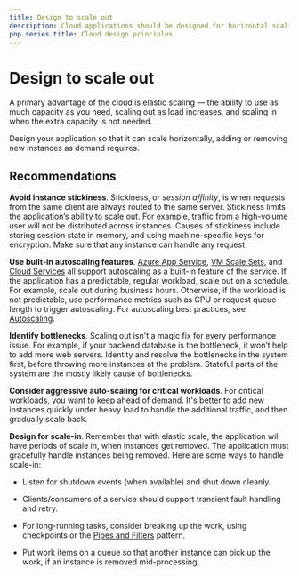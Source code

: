 ```yaml
---
title: Design to scale out
description: Cloud applications should be designed for horizontal scaling.
pnp.series.title: Cloud design principles
---
```


# Design to scale out

A primary advantage of the cloud is elastic scaling &mdash; the ability to use as much capacity as you need, scaling out as load increases, and scaling in when the extra capacity is not needed.

Design your application so that it can scale horizontally, adding or removing new instances as demand requires.

## Recommendations

**Avoid instance stickiness**. Stickiness, or *session affinity*, is when requests from the same client are always routed to the same server. Stickiness limits the application’s ability to scale out. For example, traffic from a high-volume user will not be distributed across instances. Causes of stickiness include storing session state in memory, and using machine-specific keys for encryption. Make sure that any instance can handle any request. 

**Use built-in autoscaling features**. [Azure App Service][app-service-autoscale], [VM Scale Sets][vmss-autoscale], and [Cloud Services][cloud-service-autoscale] all support autoscaling as a built-in feature of the service. If the application has a predictable, regular workload, scale out on a schedule. For example, scale out during business hours. Otherwise, if the workload is not predictable, use performance metrics such as CPU or request queue length to trigger autoscaling. For autoscaling best practices, see [Autoscaling][autoscaling].

**Identify bottlenecks**. Scaling out isn't a magic fix for every performance issue. For example, if your backend database is the bottleneck, it won’t help to add more web servers. Identity and resolve the bottlenecks in the system first, before throwing more instances at the problem. Stateful parts of the system are the mostly likely cause of bottlenecks. 

**Consider aggressive auto-scaling for critical workloads**. For critical workloads, you want to keep ahead of demand. It's better to add new instances quickly under heavy load to handle the additional traffic, and then gradually scale back.

**Design for scale-in**.  Remember that with elastic scale, the application will have periods of scale in, when instances get removed. The application must gracefully handle instances being removed. Here are some ways to handle scale-in:

- Listen for shutdown events (when available) and shut down cleanly. 

- Clients/consumers of a service should support transient fault handling and retry.  

- For long-running tasks, consider breaking up the work, using checkpoints or the [Pipes and Filters][pipes-filters-pattern] pattern. 

- Put work items on a queue so that another instance can pick up the work, if an instance is removed mid-processing. 


<!-- links -->

[app-service-autoscale]: https://docs.microsoft.com/en-us/azure/app-service-web/web-sites-scale
[autoscaling]: ../../best-practices/auto-scaling.md
[cloud-service-autoscale]: https://docs.microsoft.com/en-us/azure/cloud-services/cloud-services-how-to-scale
[pipes-filters-pattern]: ../../patterns/pipes-and-filters.md
[vmss-autoscale]: https://docs.microsoft.com/en-us/azure/virtual-machine-scale-sets/virtual-machine-scale-sets-autoscale-overview
